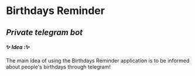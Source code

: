 # Birthdays Reminder
## _Private telegram bot_
#### ✨ _Idea_ :✨
The main idea of using the Birthdays Reminder application is to be informed about people's birthdays through telegram!

